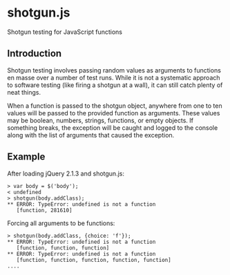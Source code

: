 # shotgun.js

Shotgun testing for JavaScript functions

## Introduction

Shotgun testing involves passing random values as arguments to functions en masse over a number of test runs. While it is not a systematic approach to software testing (like firing a shotgun at a wall), it can still catch plenty of neat things.

When a function is passed to the shotgun object, anywhere from one to ten values will be passed to the provided function as arguments. These values may be boolean, numbers, strings, functions, or empty objects. If something breaks, the exception will be caught and logged to the console along with the list of arguments that caused the exception.

## Example

After loading jQuery 2.1.3 and shotgun.js:

    > var body = $('body');
    < undefined
    > shotgun(body.addClass);
    ** ERROR: TypeError: undefined is not a function
       [function, 281610]

Forcing all arguments to be functions:

    > shotgun(body.addClass, {choice: 'f'});
    ** ERROR: TypeError: undefined is not a function
       [function, function, function]
    ** ERROR: TypeError: undefined is not a function
       [function, function, function, function, function]
    ....

